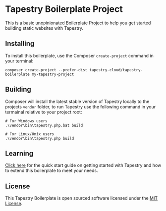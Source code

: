 # Tapestry Boilerplate Project

This is a basic unopinionated Boilerplate Project to help you get started building static websites with Tapestry.

## Installing

To install this boilerplate, use the Composer `create-project` command in your terminal:

```
composer create-project --prefer-dist tapestry-cloud/tapestry-boilerplate my-tapestry-project
```

## Building

Composer will install the latest stable version of Tapestry locally to the projects `vendor` folder, to run Tapestry use the following command in your termainal relative to your project root:

```
# For Windows users
.\vendor\bin\tapestry.php.bat build

# For Linux/Unix users
.\vendor\bin\tapestry.php build
```

## Learning

[Click here](https://www.tapestry.cloud/documentation/) for the quick start guide on getting started with Tapestry and how to extend this boilerplate to meet your needs.

## License
This Tapestry Boilerplate is open sourced software licensed under the [MIT License](LICENSE).
